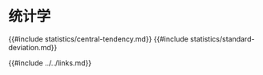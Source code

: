 # 统计学

{{#include statistics/central-tendency.md}}
{{#include statistics/standard-deviation.md}}


{{#include ../../links.md}}
